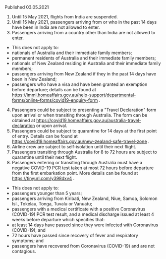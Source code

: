 Published 03.05.2021
1. Until 15 May 2021, flights from India are suspended.
2. Until 15 May 2021, passengers arriving from or who in the past 14 days have been in India are not allowed to enter.
3. Passengers arriving from a country other than India are not allowed to enter.
- This does not apply to:
- nationals of Australia and their immediate family members;
- permanent residents of Australia and their immediate family members;
- nationals of New Zealand residing in Australia and their immediate family members;
- passengers arriving from New Zealand if they in the past 14 days have been in New Zealand;
- passengers who have a visa and have been granted an exemption before departure; details can be found at <a href="https://immi.homeaffairs.gov.au/help-support/departmental-forms/online-forms/covid19-enquiry-form">https://immi.homeaffairs.gov.au/help-support/departmental-forms/online-forms/covid19-enquiry-form</a> .
4. Passengers could be subject to presenting a "Travel Declaration" form upon arrival or when transiting through Australia. The form can be obtained at <a href="https://covid19.homeaffairs.gov.au/australia-travel-declaration">https://covid19.homeaffairs.gov.au/australia-travel-declaration</a> or upon arrival.
5. Passengers could be subject to quarantine for 14 days at the first point of entry. Details can be found at <a href="https://covid19.homeaffairs.gov.au/new-zealand-safe-travel-zone">https://covid19.homeaffairs.gov.au/new-zealand-safe-travel-zone</a> .
6. Airline crew are subject to self-isolation until their next flight.
7. Passengers transiting through Australia for 8 to 72 hours are subject to quarantine until their next flight.
8. Passengers entering or transiting through Australia must have a negative COVID-19 PCR test taken at most 72 hours before departure from the first embarkation point. More details can be found at <a href="https://tinyurl.com/y398dxv4">https://tinyurl.com/y398dxv4</a> .
- This does not apply to:
- passengers younger than 5 years;
- passengers arriving from Kiribati, New Zealand, Niue, Samoa, Solomon Isl., Tokelau, Tonga, Tuvalu or Vanuatu;
- passengers with a medical certificate with a positive Coronavirus (COVID-19) PCR test result, and a medical discharge issued at least 4 weeks before departure which specifies that:
- at least 14 days have passed since they were infected with Coronavirus (COVID-19); and
- 72 hours have passed since recovery of fever and respiratory symptoms; and
- passengers have recovered from Coronavirus (COVID-19) and are not contagious.

